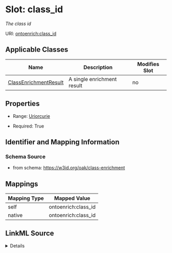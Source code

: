 

# Slot: class_id


_The class id_





URI: [ontoenrich:class_id](https://w3id.org/oak/class-enrichment/class_id)



<!-- no inheritance hierarchy -->





## Applicable Classes

| Name | Description | Modifies Slot |
| --- | --- | --- |
| [ClassEnrichmentResult](ClassEnrichmentResult.md) | A single enrichment result |  no  |







## Properties

* Range: [Uriorcurie](Uriorcurie.md)

* Required: True





## Identifier and Mapping Information







### Schema Source


* from schema: https://w3id.org/oak/class-enrichment




## Mappings

| Mapping Type | Mapped Value |
| ---  | ---  |
| self | ontoenrich:class_id |
| native | ontoenrich:class_id |




## LinkML Source

<details>
```yaml
name: class_id
description: The class id
from_schema: https://w3id.org/oak/class-enrichment
rank: 1000
alias: class_id
owner: ClassEnrichmentResult
domain_of:
- ClassEnrichmentResult
range: uriorcurie
required: true

```
</details>